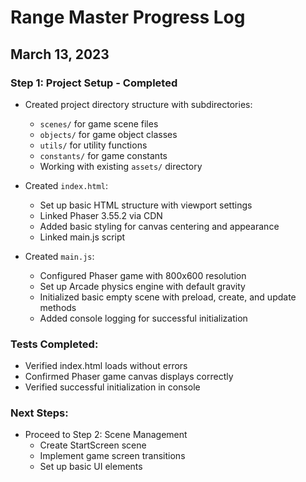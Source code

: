 # Range Master Progress Log

## March 13, 2023

### Step 1: Project Setup - Completed
- Created project directory structure with subdirectories:
  - `scenes/` for game scene files
  - `objects/` for game object classes
  - `utils/` for utility functions
  - `constants/` for game constants
  - Working with existing `assets/` directory

- Created `index.html`:
  - Set up basic HTML structure with viewport settings
  - Linked Phaser 3.55.2 via CDN
  - Added basic styling for canvas centering and appearance
  - Linked main.js script

- Created `main.js`:
  - Configured Phaser game with 800x600 resolution
  - Set up Arcade physics engine with default gravity
  - Initialized basic empty scene with preload, create, and update methods
  - Added console logging for successful initialization

### Tests Completed:
- Verified index.html loads without errors
- Confirmed Phaser game canvas displays correctly
- Verified successful initialization in console

### Next Steps:
- Proceed to Step 2: Scene Management
  - Create StartScreen scene
  - Implement game screen transitions
  - Set up basic UI elements
